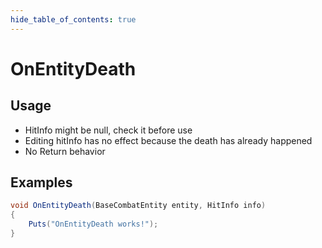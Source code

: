 ```yaml
---
hide_table_of_contents: true
---
```


# OnEntityDeath

## Usage

* HitInfo might be null, check it before use
* Editing hitInfo has no effect because the death has already happened
* No Return behavior

## Examples

```csharp title=""
void OnEntityDeath(BaseCombatEntity entity, HitInfo info)
{
    Puts("OnEntityDeath works!");
}
```
